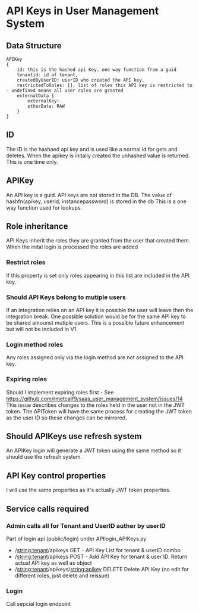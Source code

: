 # API Keys in User Management System

## Data Structure

```
APIKey
{
    id: this is the hashed api Key. one way function from a guid
    tenantid: id of tenant,
    createdByUserID: userID who created the API key.
    restrictedToRoles: [], list of roles this API key is restricted to - undefined means all user roles are granted
    externalData {
        externalKey:
        otherData: RAW
    }
}
```

## ID
The ID is the hashaed api key and is used like a normal id for gets and deletes.
When the apikey is initally created the unhashed value is returned. This is one time only.

## APIKey
An API key is a guid.
API keys are not stored in the DB.
The value of hashfn(apikey, userid, instancepassword) is stored in the db
This is a one way function used for lookups.

## Role inheritance
API Keys inherit the roles they are granted from the user that created them. When the inital login is processed the roles are added

### Restrict roles
If this property is set only roles appearing in this list are included in the API key.

### Should API Keys belong to mutiple users
If an integration relies on an API key it is possible the user will leave then the integration break. One possible solution would be for the same API key to be shared amounst mutiple users. This is a possible future enhancement but will not be included in V1.

### Login method roles
Any roles assigned only via the login method are not assigned to the API key.

### Expiring roles
Should I implement expiring roles first - See https://github.com/rmetcalf9/saas_user_management_system/issues/14
This issue describes changes to the roles held in the user not in the JWT token. The APIToken will have the same process for creating the JWT token as the user ID so these changes can be mirrored.

## Should APIKeys use refresh system
An APIKey login will generate a JWT token using the same method so it should use the refresh system.

## API Key control properties
I will use the same properties as it's actually JWT token properties.

## Service calls required

### Admin calls all for Tenant and UserID auther by userID

Part of login api (public/login) under APIlogin_APIKeys.py

 - /<string:tenant>/apikeys GET - API Key List for tenant & userID combo
 - /<string:tenant>/apikeys POST - Add API Key for tenant & user ID. Return actual API key as well as object
 - /<string:tenant>/apikeys/<string:apikey> DELETE Delete API Key (no edit for different roles, just delete and reissue)

### Login
Call sepcial login endpoint
